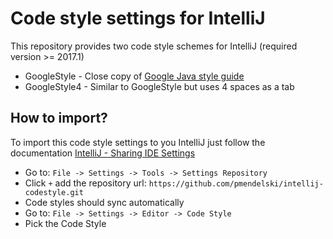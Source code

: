 # Code style settings for IntelliJ

This repository provides two code style schemes for IntelliJ (required version >= 2017.1)
- GoogleStyle - Close copy of [Google Java style guide](https://google.github.io/styleguide/javaguide.html)
- GoogleStyle4 - Similar to GoogleStyle but uses 4 spaces as a tab

## How to import?

To import this code style settings to you IntelliJ just follow the documentation [IntelliJ - Sharing IDE Settings](https://www.jetbrains.com/help/idea/2017.1/sharing-your-ide-settings.html#d395653e148)

- Go to: `File -> Settings -> Tools -> Settings Repository`
- Click `+` add the repository url: `https://github.com/pmendelski/intellij-codestyle.git`
- Code styles should sync automatically
- Go to: `File -> Settings -> Editor -> Code Style`
- Pick the Code Style
